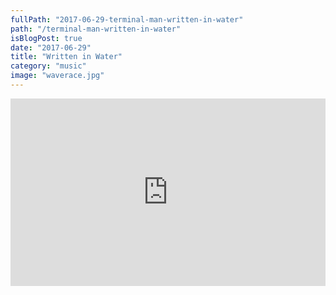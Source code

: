 ```yaml
---
fullPath: "2017-06-29-terminal-man-written-in-water"
path: "/terminal-man-written-in-water"
isBlogPost: true
date: "2017-06-29"
title: "Written in Water"
category: "music"
image: "waverace.jpg"
---
```


<iframe width="100%" height="300" scrolling="no" frameborder="no" src="https://w.soundcloud.com/player/?url=https%3A//api.soundcloud.com/tracks/330837606&amp;color=0066cc&amp;auto_play=false&amp;hide_related=false&amp;show_comments=true&amp;show_user=true&amp;show_reposts=false&amp;visual=true"></iframe>
